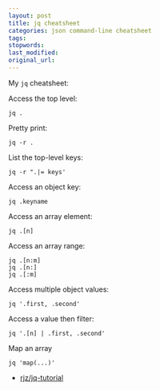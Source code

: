 ```yaml
---
layout: post
title: jq cheatsheet
categories: json command-line cheatsheet
tags:
stopwords:
last_modified:
original_url:
---
```


My `jq` cheatsheet:

<!--more-->

Access the top level:

    jq .

Pretty print:

    jq -r .

List the top-level keys:

    jq -r ".|= keys'

Access an object key:

    jq .keyname

Access an array element:

    jq .[n]

Access an array range:

    jq .[n:m]
    jq .[n:]
    jq .[:m]

Access multiple object values:

    jq '.first, .second'

Access a value then filter:

    jq '.[n] | .first, .second'

Map an array

    jq 'map(...)'


* [rjz/jq-tutorial](https://github.com/rjz/jq-tutorial)
